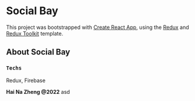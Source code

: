 # Social Bay

This project was bootstrapped with [Create React App](https://github.com/facebook/create-react-app), using the [Redux](https://redux.js.org/) and [Redux Toolkit](https://redux-toolkit.js.org/) template.

## About Social Bay

### `Techs`

Redux, Firebase

**Hai Na Zheng @2022**
asd
